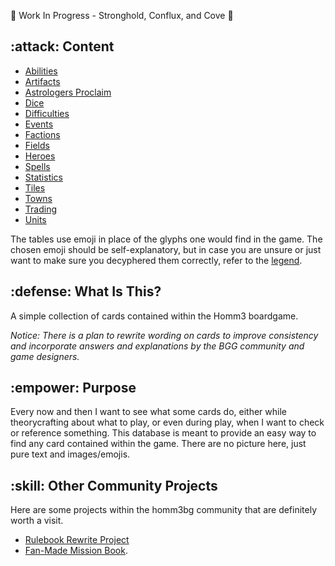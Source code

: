 🚧 Work In Progress - Stronghold, Conflux, and Cove 🚧

## :attack: Content

- [Abilities](abilities.md)
- [Artifacts](artifacts.md)
- [Astrologers Proclaim](astrologers_proclaim.md)
- [Dice](dice.md)
- [Difficulties](difficulties.md)
- [Events](events.md)
- [Factions](factions.md)
- [Fields](fields.md)
- [Heroes](heroes.md)
- [Spells](spells.md)
- [Statistics](statistics.md)
- [Tiles](tiles.md)
- [Towns](towns.md)
- [Trading](trading.md)
- [Units](units.md)

The tables use emoji in place of the glyphs one would find in the game. The chosen emoji should be self-explanatory, but in case you are unsure or just want to make sure you decyphered them correctly, refer to the [legend](legend.md).

## :defense: What Is This?

A simple collection of cards contained within the Homm3 boardgame.

*Notice: There is a plan to rewrite wording on cards to improve consistency and incorporate answers and explanations by the BGG community and game designers.*


## :empower: Purpose

Every now and then I want to see what some cards do, either while theorycrafting about what to play, or even during play, when I want to check or reference something. This database is meant to provide an easy way to find any card contained within the game. There are no picture here, just pure text and images/emojis.


## :skill: Other Community Projects

Here are some projects within the homm3bg community that are definitely worth a visit.

- [Rulebook Rewrite Project](https://github.com/Heegu-sama/Homm3BG)
- [Fan-Made Mission Book](https://github.com/qwrtln/Homm3BG-mission-book).
